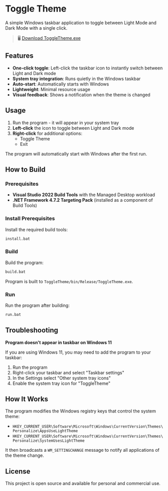 # Toggle Theme

A simple Windows taskbar application to toggle between Light Mode and Dark Mode with a single click.

> 🖥️ [Download ToggleTheme.exe](https://github.com/4h0r/toggle-theme-windows/releases/latest/download/ToggleTheme.exe)

## Features

- **One-click toggle**: Left-click the taskbar icon to instantly switch between Light and Dark mode
- **System tray integration**: Runs quietly in the Windows taskbar
- **Auto-start**: Automatically starts with Windows
- **Lightweight**: Minimal resource usage
- **Visual feedback**: Shows a notification when the theme is changed

## Usage

1. Run the program - it will appear in your system tray
2. **Left-click** the icon to toggle between Light and Dark mode
3. **Right-click** for additional options:
   - Toggle Theme
   - Exit

The program will automatically start with Windows after the first run.

## How to Build

### Prerequisites

- **Visual Studio 2022 Build Tools** with the Managed Desktop workload
- **.NET Framework 4.7.2 Targeting Pack** (installed as a component of Build Tools)

### Install Prerequisites

Install the required build tools:

```bat
install.bat
```

### Build

Build the program:

```bat
build.bat
```

Program is built to `ToggleTheme/bin/Release/ToggleTheme.exe`.

### Run

Run the program after building:

```bat
run.bat
```

## Troubleshooting

**Program doesn't appear in taskbar on Windows 11**

If you are using Windows 11, you may need to add the program to your taskbar:

1. Run the program
2. Right-click your taskbar and select "Taskbar settings"
3. In the Settings select "Other system tray icons"
4. Enable the system tray icon for "ToggleTheme"

## How It Works

The program modifies the Windows registry keys that control the system theme:
- `HKEY_CURRENT_USER\Software\Microsoft\Windows\CurrentVersion\Themes\Personalize\AppsUseLightTheme`
- `HKEY_CURRENT_USER\Software\Microsoft\Windows\CurrentVersion\Themes\Personalize\SystemUsesLightTheme`

It then broadcasts a `WM_SETTINGCHANGE` message to notify all applications of the theme change.

## License

This project is open source and available for personal and commercial use.
